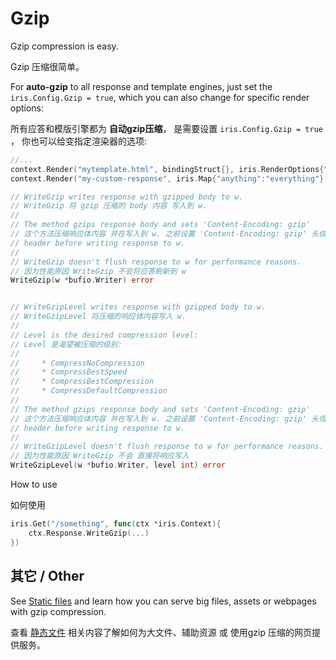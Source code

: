 # Gzip

Gzip compression is easy.

Gzip 压缩很简单。


For **auto-gzip** to all response and template engines, 
just set the `iris.Config.Gzip = true`, which you can also change for specific render options:

所有应答和模版引擎都为 **自动gzip压缩**， 是需要设置 `iris.Config.Gzip = true` ， 你也可以给变指定渲染器的选项:

```go
//...
context.Render("mytemplate.html", bindingStruct{}, iris.RenderOptions{"gzip": false})
context.Render("my-custom-response", iris.Map{"anything":"everything"} , iris.RenderOptions{"gzip": false}) 
```

```go
// WriteGzip writes response with gzipped body to w.
// WriteGzip 将 gzip 压缩的 body 内容 写入到 w.
//
// The method gzips response body and sets 'Content-Encoding: gzip'
// 这个方法压缩响应体内容 并在写入到 w. 之前设置 'Content-Encoding: gzip' 头信息
// header before writing response to w.
//
// WriteGzip doesn't flush response to w for performance reasons.
// 因为性能原因 WriteGzip 不会将应答刷新到 w
WriteGzip(w *bufio.Writer) error 


// WriteGzipLevel writes response with gzipped body to w.
// WriteGzipLevel 将压缩的响应体内容写入 w.
//
// Level is the desired compression level:
// Level 是渴望被压缩的级别:
//
//     * CompressNoCompression
//     * CompressBestSpeed
//     * CompressBestCompression
//     * CompressDefaultCompression
//
// The method gzips response body and sets 'Content-Encoding: gzip'
// 这个方法压缩响应体内容 并在写入到 w. 之前设置 'Content-Encoding: gzip' 头信息
// header before writing response to w.
//
// WriteGzipLevel doesn't flush response to w for performance reasons.
// 因为性能原因 WriteGzip 不会 直接将响应写入 
WriteGzipLevel(w *bufio.Writer, level int) error
```

How to use

如何使用

```go
iris.Get("/something", func(ctx *iris.Context){
    ctx.Response.WriteGzip(...) 
})

```

## 其它 / Other

See [Static files](static-files.md) and learn how you can serve big files, assets or webpages with gzip compression.

查看 [静态文件](static-files.md) 相关内容了解如何为大文件、辅助资源 或 使用gzip 压缩的网页提供服务。